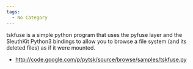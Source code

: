 ```yaml
---
tags:
  - No Category
---
```

tskfuse is a simple python program that uses the pyfuse layer and the
SleuthKit Python3 bindings to allow you to browse a file system (and its
deleted files) as if it were mounted.

- <http://code.google.com/p/pytsk/source/browse/samples/tskfuse.py>